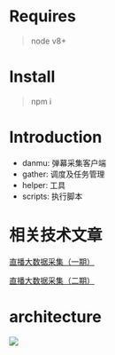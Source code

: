 # Requires
> node v8+

# Install
> npm i

# Introduction
* danmu: 弹幕采集客户端
* gather: 调度及任务管理
* helper: 工具
* scripts: 执行脚本


# 相关技术文章
[直播大数据采集（一期）](https://txiaozhe.github.io/2019/12/15/live-data-fetch01/)

[直播大数据采集（二期）](https://txiaozhe.github.io/2019/12/29/live-data-fetch02/)

# architecture
![](./architecture.png)
